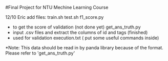 #Final Project for NTU Mechine Learning Course

12/10 Eric
add files: 
train.sh 
test.sh 
f1_score.py
- to get the score of validation (not done yet)
get_ans_truth.py
- input .csv files and extract the columns of id and tags (finished)
- used for validation
execution.txt ( put some useful commands inside)

*Note:
This data should be read in by panda library because of the format.
Please refer to 'get_ans_truth.py'
